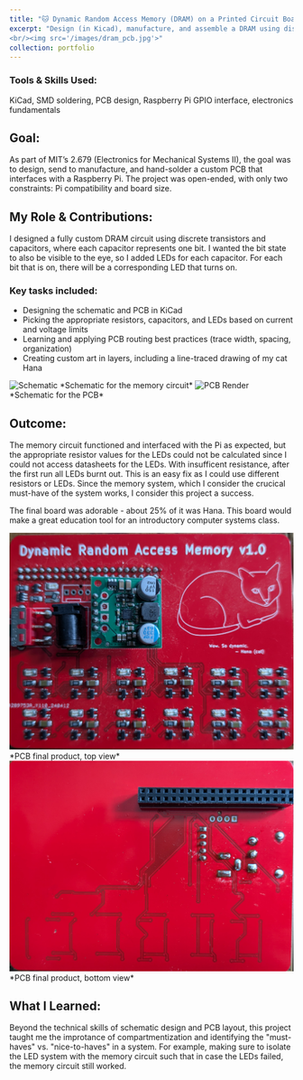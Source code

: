 ```yaml
---
title: "🐱 Dynamic Random Access Memory (DRAM) on a Printed Circuit Board (PCB)"
excerpt: "Design (in Kicad), manufacture, and assemble a DRAM using discrete components on a PCB for fun and profit.
<br/><img src='/images/dram_pcb.jpg'>"
collection: portfolio
---
```


### Tools & Skills Used:
KiCad, SMD soldering, PCB design, Raspberry Pi GPIO interface, electronics fundamentals

## Goal:
As part of MIT’s 2.679 (Electronics for Mechanical Systems II), the goal was to design, send to manufacture, and hand-solder a custom PCB that interfaces with a Raspberry Pi. The project was open-ended, with only two constraints: Pi compatibility and board size.

## My Role & Contributions: 
I designed a fully custom DRAM circuit using discrete transistors and capacitors, where each capacitor represents one bit. I wanted the bit state to also be visible to the eye, so I added LEDs for each capacitor. For each bit that is on, there will be a corresponding LED that turns on.

### Key tasks included:
- Designing the schematic and PCB in KiCad
- Picking the appropriate resistors, capacitors, and LEDs based on current and voltage limits
- Learning and applying PCB routing best practices (trace width, spacing, organization)
- Creating custom art in layers, including a line-traced drawing of my cat Hana

<img title="Schematic" alt="Schematic" src="/images/dram_schematic.jpg">  
*Schematic for the memory circuit*

<img title="PCB Render" alt="PCB Render" src="/images/dram_pcb.jpg">  
*Schematic for the PCB*


## Outcome: 
The memory circuit functioned and interfaced with the Pi as expected, but the appropriate resistor values for the LEDs could not be calculated since I could not access datasheets for the LEDs. With insufficent resistance, after the first run all LEDs burnt out. This is an easy fix as I could use different resistors or LEDs. Since the memory system, which I consider the crucical must-have of the system works, I consider this project a success.

The final board was adorable - about 25% of it was Hana. This board would make a great education tool for an introductory computer systems class.

<img title="PCB Final Product Top" alt="PCB Final Product Top" src="/images/dram_final_top.jpg">  
*PCB final product, top view*

<img title="PCB Final Product Bottom" alt="PCB Final Product Bottom" src="/images/dram_final_back.jpg">  
*PCB final product, bottom view*

## What I Learned:  
Beyond the technical skills of schematic design and PCB layout, this project taught me the improtance of compartmentization and identifying the "must-haves" vs. "nice-to-haves" in a system. For example, making sure to isolate the LED system with the memory circuit such that in case the LEDs failed, the memory circuit still worked.
